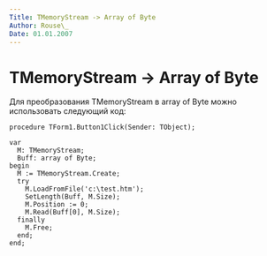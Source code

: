 ```yaml
---
Title: TMemoryStream -> Array of Byte
Author: Rouse\_
Date: 01.01.2007
---
```



TMemoryStream -> Array of Byte
==============================

Для преобразования TMemoryStream в array of Byte можно использовать
следующий код:

 

    procedure TForm1.Button1Click(Sender: TObject);

    var
      M: TMemoryStream;
      Buff: array of Byte;
    begin
      M := TMemoryStream.Create;
      try
        M.LoadFromFile('c:\test.htm');
        SetLength(Buff, M.Size);
        M.Position := 0;
        M.Read(Buff[0], M.Size);
      finally
        M.Free;
      end;
    end;
